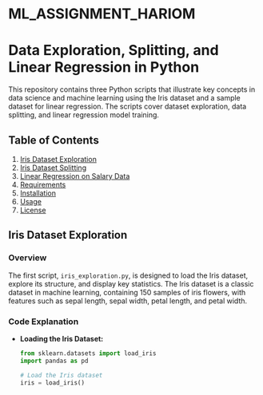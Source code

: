 # ML_ASSIGNMENT_HARIOM
# Data Exploration, Splitting, and Linear Regression in Python

This repository contains three Python scripts that illustrate key concepts in data science and machine learning using the Iris dataset and a sample dataset for linear regression. The scripts cover dataset exploration, data splitting, and linear regression model training.

## Table of Contents
1. [Iris Dataset Exploration](#iris-dataset-exploration)
2. [Iris Dataset Splitting](#iris-dataset-splitting)
3. [Linear Regression on Salary Data](#linear-regression-on-salary-data)
4. [Requirements](#requirements)
5. [Installation](#installation)
6. [Usage](#usage)
7. [License](#license)

## Iris Dataset Exploration

### Overview

The first script, `iris_exploration.py`, is designed to load the Iris dataset, explore its structure, and display key statistics. The Iris dataset is a classic dataset in machine learning, containing 150 samples of iris flowers, with features such as sepal length, sepal width, petal length, and petal width.

### Code Explanation

- **Loading the Iris Dataset:**
  ```python
  from sklearn.datasets import load_iris
  import pandas as pd
  
  # Load the Iris dataset
  iris = load_iris()
